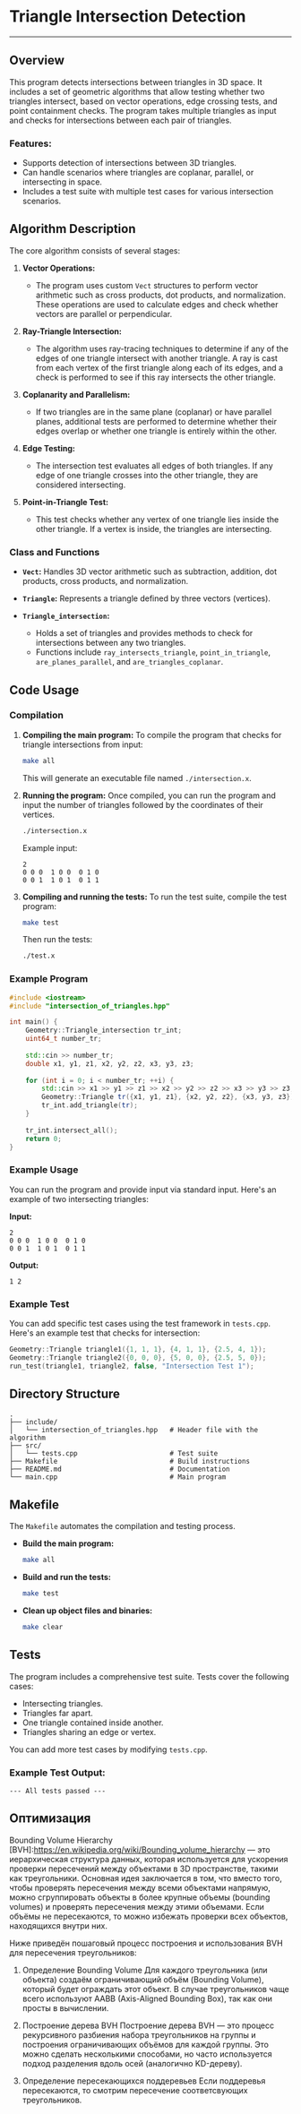 # Triangle Intersection Detection

---

## Overview

This program detects intersections between triangles in 3D space. It includes a set of geometric algorithms that allow testing whether two triangles intersect, based on vector operations, edge crossing tests, and point containment checks. The program takes multiple triangles as input and checks for intersections between each pair of triangles.

### Features:
- Supports detection of intersections between 3D triangles.
- Can handle scenarios where triangles are coplanar, parallel, or intersecting in space.
- Includes a test suite with multiple test cases for various intersection scenarios.

## Algorithm Description

The core algorithm consists of several stages:

1. **Vector Operations:**
   - The program uses custom `Vect` structures to perform vector arithmetic such as cross products, dot products, and normalization. These operations are used to calculate edges and check whether vectors are parallel or perpendicular.

2. **Ray-Triangle Intersection:**
   - The algorithm uses ray-tracing techniques to determine if any of the edges of one triangle intersect with another triangle. A ray is cast from each vertex of the first triangle along each of its edges, and a check is performed to see if this ray intersects the other triangle.

3. **Coplanarity and Parallelism:**
   - If two triangles are in the same plane (coplanar) or have parallel planes, additional tests are performed to determine whether their edges overlap or whether one triangle is entirely within the other.

4. **Edge Testing:**
   - The intersection test evaluates all edges of both triangles. If any edge of one triangle crosses into the other triangle, they are considered intersecting.

5. **Point-in-Triangle Test:**
   - This test checks whether any vertex of one triangle lies inside the other triangle. If a vertex is inside, the triangles are intersecting.

### Class and Functions

- **`Vect`:** 
  Handles 3D vector arithmetic such as subtraction, addition, dot products, cross products, and normalization.

- **`Triangle`:** 
  Represents a triangle defined by three vectors (vertices).

- **`Triangle_intersection`:** 
  - Holds a set of triangles and provides methods to check for intersections between any two triangles.
  - Functions include `ray_intersects_triangle`, `point_in_triangle`, `are_planes_parallel`, and `are_triangles_coplanar`.

## Code Usage

### Compilation

1. **Compiling the main program:**
   To compile the program that checks for triangle intersections from input:
   ```bash
   make all
   ```
   This will generate an executable file named `./intersection.x`.

2. **Running the program:**
   Once compiled, you can run the program and input the number of triangles followed by the coordinates of their vertices.
   ```bash
   ./intersection.x
   ```
   Example input:
   ```
   2
   0 0 0  1 0 0  0 1 0
   0 0 1  1 0 1  0 1 1
   ```

3. **Compiling and running the tests:**
   To run the test suite, compile the test program:
   ```bash
   make test
   ```
   Then run the tests:
   ```bash
   ./test.x
   ```

### Example Program

```cpp
#include <iostream>
#include "intersection_of_triangles.hpp"

int main() {
    Geometry::Triangle_intersection tr_int;
    uint64_t number_tr;
    
    std::cin >> number_tr;
    double x1, y1, z1, x2, y2, z2, x3, y3, z3;
    
    for (int i = 0; i < number_tr; ++i) {
        std::cin >> x1 >> y1 >> z1 >> x2 >> y2 >> z2 >> x3 >> y3 >> z3;
        Geometry::Triangle tr({x1, y1, z1}, {x2, y2, z2}, {x3, y3, z3});
        tr_int.add_triangle(tr);
    }
    
    tr_int.intersect_all();
    return 0;
}
```

### Example Usage

You can run the program and provide input via standard input. Here's an example of two intersecting triangles:

**Input:**
```
2
0 0 0  1 0 0  0 1 0
0 0 1  1 0 1  0 1 1
```

**Output:**
```
1 2
```

### Example Test

You can add specific test cases using the test framework in `tests.cpp`. Here's an example test that checks for intersection:

```cpp
Geometry::Triangle triangle1({1, 1, 1}, {4, 1, 1}, {2.5, 4, 1});
Geometry::Triangle triangle2({0, 0, 0}, {5, 0, 0}, {2.5, 5, 0});
run_test(triangle1, triangle2, false, "Intersection Test 1");
```

## Directory Structure

```
.
├── include/
│   └── intersection_of_triangles.hpp   # Header file with the algorithm
├── src/
│   └── tests.cpp                       # Test suite
├── Makefile                            # Build instructions
├── README.md                           # Documentation
└── main.cpp                            # Main program
```

## Makefile

The `Makefile` automates the compilation and testing process.

- **Build the main program:**
  ```bash
  make all
  ```

- **Build and run the tests:**
  ```bash
  make test
  ```

- **Clean up object files and binaries:**
  ```bash
  make clear
  ```

## Tests

The program includes a comprehensive test suite. Tests cover the following cases:
- Intersecting triangles.
- Triangles far apart.
- One triangle contained inside another.
- Triangles sharing an edge or vertex.

You can add more test cases by modifying `tests.cpp`.

### Example Test Output:
```
--- All tests passed ---
```

## Оптимизация 


Bounding Volume Hierarchy [BVH]:https://en.wikipedia.org/wiki/Bounding_volume_hierarchy — это иерархическая структура данных, которая используется для ускорения проверки пересечений между объектами в 3D пространстве, такими как треугольники. Основная идея заключается в том, что вместо того, чтобы проверять пересечения между всеми объектами напрямую, можно сгруппировать объекты в более крупные объемы (bounding volumes) и проверять пересечения между этими объемами. Если объёмы не пересекаются, то можно избежать проверки всех объектов, находящихся внутри них.

Ниже приведён пошаговый процесс построения и использования BVH для пересечения треугольников:

1. Определение Bounding Volume
Для каждого треугольника (или объекта) создаём ограничивающий объём (Bounding Volume), который будет ограждать этот объект. В случае треугольников чаще всего используют AABB (Axis-Aligned Bounding Box), так как они просты в вычислении.

2. Построение дерева BVH
Построение дерева BVH — это процесс рекурсивного разбиения набора треугольников на группы и построения ограничивающих объёмов для каждой группы. Это можно сделать несколькими способами, но часто используется подход разделения вдоль осей (аналогично KD-дереву).

3. Определение пересекающихся поддеревьев
Если поддеревья пересекаются, то смотрим пересечение соответсвующих треугольников.